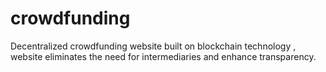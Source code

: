 # crowdfunding
Decentralized crowdfunding website built on blockchain technology , website eliminates the need for intermediaries and enhance transparency.
